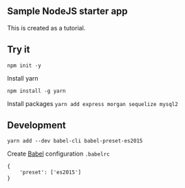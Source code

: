 ## Sample NodeJS starter app

This is created as a tutorial.

## Try it
`npm init -y`

Install yarn

`npm install -g yarn`

Install packages
`yarn add express morgan sequelize mysql2`

## Development
`yarn add --dev babel-cli babel-preset-es2015`

Create [Babel](https://babeljs.io/) configuration `.babelrc`

```
{
    'preset': ['es2015']
}
```
